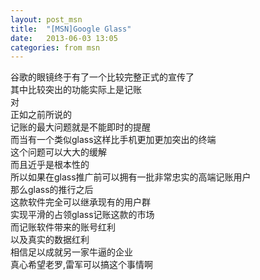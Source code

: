 ```yaml
---
layout: post_msn
title:  "[MSN]Google Glass"
date:   2013-06-03 13:05
categories: from msn
---
```

谷歌的眼镜终于有了一个比较完整正式的宣传了  
其中比较突出的功能实际上是记账  
对  
正如之前所说的  
记账的最大问题就是不能即时的提醒  
而当有一个类似glass这样比手机更加更加突出的终端  
这个问题可以大大的缓解  
而且近乎是根本性的  
所以如果在glass推广前可以拥有一批非常忠实的高端记账用户  
那么glass的推行之后  
这款软件完全可以继承现有的用户群  
实现平滑的占领glass记账这款的市场  
而记账软件带来的账号红利  
以及真实的数据红利  
相信足以成就另一家牛逼的企业  
真心希望老罗,雷军可以搞这个事情啊   